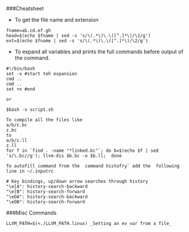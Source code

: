 ###Cheatsheet
- To get the file name and extension
```
fname=ab.cd.ef.gh
head=$(echo $fname | sed -s 's/\(.*\)\.\([^.]*\)/\1/g')
ext=$(echo $fname | sed -s 's/\(.*\)\.\([^.]*\)/\2/g')
```

- To expand all variables and prints the full commands before output of the command.
```
#!/bin/bash
set -x #start teh expansion  
cmd ..
cmd ..
set +x #end 

or

$bash -x script.sh
```


```
To compile all the files like
a/b/c.bc
z.bc
to
a/b/c.ll
z.ll
for f in `find . -name "*linked.bc"`; do b=$(echo $f | sed 's/\.bc//g'); llvm-dis $b.bc -o $b.ll;  done
```

```
To autofill command from the  command histofry` add the  following line in ~/.inputrc

# Key bindings, up/down arrow searches through history
"\e[A": history-search-backward
"\e[B": history-search-forward
"\eOA": history-search-backward
"\eOB": history-search-forward
```

###Misc Commands
```
LLVM_PATH=$(<./LLVM_PATH.linux) _Setting an ev var from a file_

```
